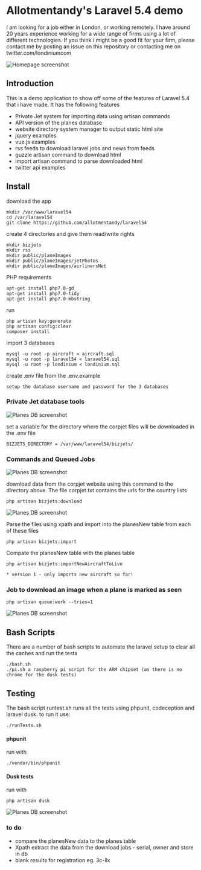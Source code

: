 # Allotmentandy's Laravel 5.4 demo

I am looking for a job either in London, or working remotely. I have around 20 years experience working for a wide range of firms using a lot of different technologies. If you think i might be a good fit for your firm, please contact me by posting an issue on this repository or contacting me on twitter.com/londiniumcom

![Homepage screenshot](/tests/Browser/screenshots/home.png)

## Introduction

This is a demo application to show off some of the features of Laravel 5.4 that i have made. It has the following features

- Private Jet system for importing data using artisan commands 
- API version of the planes database 
- website directory system manager to output static html site
- jquery examples
- vue.js examples
- rss feeds to download laravel jobs and news from feeds
- guzzle artisan command to download html
- import artisan command to parse downloaded html
- twitter api examples 

## Install

download the app 
```
mkdir /var/www/laravel54
cd /var/laravel54
git clone https://github.com/allotmentandy/laravel54
```

create 4 directories and give them read/write rights

```
mkdir bizjets
mkdir rss
mkdir public/planeImages
mkdir public/planeImages/jetPhotos
mkdir public/planeImages/airlinersNet
```

PHP requirements
```
apt-get install php7.0-gd
apt-get install php7.0-tidy
apt-get install php7.0-mbstring
```

run
``` 
php artisan key:generate
php artisan config:clear
composer install
```

import 3 databases

```
mysql -u root -p aircraft < aircraft.sql
mysql -u root -p laravel54 < laravel54.sql
mysql -u root -p londinium < londinium.sql

```
create .env file from the .env.example
```
setup the database username and password for the 3 databases
```

### Private Jet database tools

![Planes DB screenshot](/tests/Browser/screenshots/planesList.png)


set a variable for the directory where the corpjet files will be downloaded in the .env file

``` 
BIZJETS_DIRECTORY = /var/www/laravel54/bizjets/
```

### Commands and Queued Jobs

![Planes DB screenshot](/tests/Browser/screenshots/artisan.png)


download data from the corpjet website using this command to the directory above. The file corpjet.txt contains the urls for the country lists


```
php artisan bizjets:download
```

![Planes DB screenshot](/tests/Browser/screenshots/downloader.png)


Parse the files using xpath and import into the planesNew table from each of these files 

```
php artisan bizjets:import
```

Compate the planesNew table with the planes table

```
php artisan bizjets:importNewAircraftToLive 

* version 1 - only imports new aircraft so far!
```


### Job to download an image when a plane is marked as seen

```
php artisan queue:work --tries=1
```

![Planes DB screenshot](/tests/Browser/screenshots/queue.png)

## Bash Scripts

There are a number of bash scripts to automate the laravel setup to clear all the caches and run the tests

```
./bash.sh 
./pi.sh a raspberry pi script for the ARM chipset (as there is no chrome for the dusk tests)
```

## Testing

The bash script runtest.sh runs all the tests using phpunit, codeception and laravel dusk. to run it use:

```
./runTests.sh
```

#### phpunit 
run with 

```
./vendor/bin/phpunit
```


#### Dusk tests
run with 

```
php artisan dusk
```

![Planes DB screenshot](/tests/Browser/screenshots/planesDetails.png)


### to do
- compare the planesNew data to the planes table 
- Xpath extract the data from the download jobs - serial, owner and store in db 
- blank results for registration eg. 3c-llx
